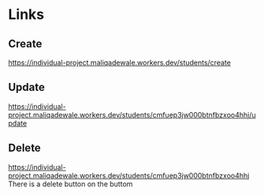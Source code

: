 # Links

## Create
https://individual-project.maliqadewale.workers.dev/students/create

## Update
https://individual-project.maliqadewale.workers.dev/students/cmfuep3jw000btnfbzxoo4hhj/update

## Delete
https://individual-project.maliqadewale.workers.dev/students/cmfuep3jw000btnfbzxoo4hhj
 There is a delete button on the buttom